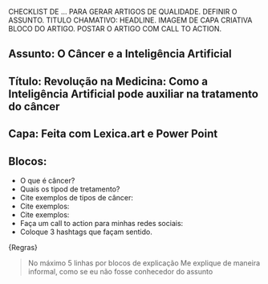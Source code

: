 CHECKLIST DE ... PARA GERAR ARTIGOS DE QUALIDADE.
DEFINIR O ASSUNTO.
TITULO CHAMATIVO: HEADLINE.
IMAGEM DE CAPA CRIATIVA
BLOCO DO ARTIGO.
POSTAR O ARTIGO COM CALL TO ACTION.

## Assunto: O Câncer e a Inteligência Artificial

## Título: Revolução na Medicina: Como a Inteligência Artificial pode auxiliar na tratamento  do câncer

## Capa: Feita com Lexica.art e Power Point

## Blocos: 

- O que é câncer?
- Quais os tipod de tretamento?
- Cite exemplos de tipos de câncer:
- Cite exemplos:
- Cite exemplos:
- Faça um call to action para minhas redes sociais:
- Coloque 3 hashtags que façam sentido.

{Regras}

> No máximo 5 linhas por blocos de explicação
> Me explique de maneira informal, como se eu não fosse conhecedor do assunto